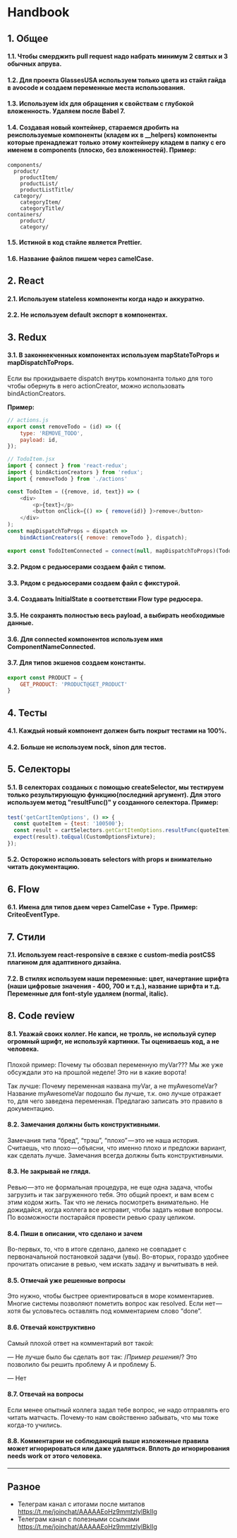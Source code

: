 # Handbook

## 1. Общее
#### 1.1. Чтобы смерджить pull request надо набрать минимум 2 святых и 3 обычных апрува.
#### 1.2. Для проекта GlassesUSA используем только цвета из стайл гайда в avocode и создаем переменные места использования.
#### 1.3. Используем idx для обращения к свойствам с глубокой вложенность. Удаляем после Babel 7.
#### 1.4. Создавая новый контейнер, стараемся дробить на реиспользуемые компоненты (кладем их в __helpers) компоненты которые пренадлежат только этому контейнеру кладем в папку с его именем в components (плоско, без вложенностей). Пример:
```
components/
  product/
    productItem/
    productList/
    productListTitle/
  category/
    categoryItem/
    categoryTitle/
containers/
    product/
    category/
```
#### 1.5. Истиной в код стайле является Prettier.
#### 1.6. Название файлов пишем через camelCase.
	
## 2. React
#### 2.1. Используем stateless компоненты когда надо и аккуратно.
#### 2.2. Не используем default экспорт в компонентах.

## 3. Redux
#### 3.1. В законнекченных компонентах используем mapStateToProps и mapDispatchToProps.
Если вы прокидываете dispatch внутрь компонанта только для того чтобы обернуть в него actionCreator, можно использовать bindActionCreators.

**Пример:**
```javascript
// actions.js
export const removeTodo = (id) => ({
    type: 'REMOVE_TODO',
    payload: id,
});

// TodoItem.jsx
import { connect } from 'react-redux';
import { bindActionCreators } from 'redux';
import { removeTodo } from './actions'

const TodoItem = ({remove, id, text}) => (
    <div>
        <p>{text}</p>
        <button onClick={() => { remove(id)} }>remove</button>
    </div>
);
const mapDispatchToProps = dispatch => 
    bindActionCreators({ remove: removeTodo }, dispatch);
    
export const TodoItemConnected = connect(null, mapDispatchToProps)(TodoItem);
```

#### 3.2. Рядом с редьюсерами создаем файл с типом.
#### 3.3. Рядом с редьюсерами создаем файл с фикстурой.
#### 3.4. Создавать InitialState в соответствии Flow type редюсера.
#### 3.5. Не сохранять полностью весь payload, а выбирать необходимые данные.
#### 3.6. Для connected компонентов используем имя ComponentNameConnected.
#### 3.7. Для типов экшенов создаем константы.
```javascript
export const PRODUCT = {
    GET_PRODUCT: 'PRODUCT@GET_PRODUCT'
}
```

## 4. Тесты
#### 4.1. Каждый новый компонент должен быть покрыт тестами на 100%.
#### 4.2. Больше не используем nock, sinon для тестов.

## 5. Селекторы
#### 5.1. В селекторах созданых с помощью createSelector, мы тестируем только результирующую функцию(последний аргумент). Для этого используем метод "resultFunc()" у созданного селектора. Пример:
```javascript
test('getCartItemOptions', () => {
  const quoteItem = {test: '100500'};
  const result = cartSelectors.getCartItemOptions.resultFunc(quoteItem);
  expect(result).toEqual(CustomOptionsFixture);
});
```
#### 5.2. Осторожно использовать selectors with props и внимательно читать документацию.

## 6. Flow
#### 6.1. Имена для типов даем через CamelCase + Type. Пример: CriteoEventType.
	
## 7. Стили
#### 7.1. Используем react-responsive в связке с custom-media postCSS плагином для адаптивного дизайна.
#### 7.2. В стилях используем наши переменные: цвет, начертание шрифта (наши цифровые значения - 400, 700 и т.д.), название шрифта и т.д. Переменные для font-style удаляем (normal, italic).

## 8. Code review
#### 8.1. Уважай своих коллег. Не капси, не тролль, не используй супер огромный шрифт, не используй картинки. Ты оцениваешь код, а не человека.

Плохой пример:
Почему ты обозвал переменную myVar??? Мы же уже обсуждали это на прошлой неделе! Это ни в какие ворота!

Так лучше:
Почему переменная названа myVar, а не myAwesomeVar? Название myAwesomeVar подошло бы лучше, т.к. оно лучше отражает то, для чего заведена переменная. Предлагаю записать это правило в документацию.

#### 8.2. Замечания должны быть конструктивными. 
Замечания типа “бред”, “трэш”, “плохо” — это не наша история. Считаешь, что плохо — объясни, что именно плохо и предложи вариант, как сделать лучше. Замечания всегда должны быть конструктивными.

#### 8.3. Не закрывай не глядя.
Ревью — это не формальная процедура, не еще одна задача, чтобы загрузить и так загруженного тебя. Это общий проект, и вам всем с этим кодом жить. Так что не ленись посмотреть внимательно.
Не дожидайся, когда коллега все исправит, чтобы задать новые вопросы. По возможности постарайся провести ревью сразу целиком.

#### 8.4. Пиши в описании, что сделано и зачем
Во-первых, то, что в итоге сделано, далеко не совпадает с первоначальной постановкой задачи (увы). Во-вторых, гораздо удобнее прочитать описание в ревью, чем искать задачу и вычитывать в ней.

#### 8.5. Отмечай уже решенные вопросы
Это нужно, чтобы быстрее ориентироваться в море комментариев. Многие системы позволяют пометить вопрос как resolved. Если нет — хотя бы условьтесь оставлять под комментарием слово “done”.

#### 8.6. Отвечай конструктивно
Самый плохой ответ на комментарий вот такой:

— Не лучше было бы сделать вот так: /*Пример решения*/? Это позволило бы решить проблему А и проблему Б.

— Нет

#### 8.7. Отвечай на вопросы
Если менее опытный коллега задал тебе вопрос, не надо отправлять его читать матчасть. Почему-то нам свойственно забывать, что мы тоже когда-то учились.

#### 8.8. Комментарии не соблюдающий выше изложенные правила может игнорироваться или даже удаляться. Вплоть до игнорирования needs work от этого человека.

---
## Разное
 - Телеграм канал с итогами после митапов https://t.me/joinchat/AAAAAEoHz9mmtzlylBkIIg
 - Телеграм канал с полезными ссылками https://t.me/joinchat/AAAAAEoHz9mmtzlylBkIIg
